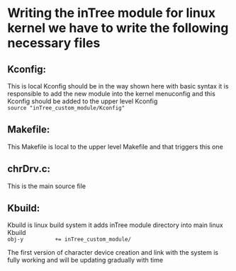 # Writing the inTree module for linux kernel we have to write the following necessary files   

## Kconfig:  
This is local Kconfig should be in the way shown here with basic syntax it is responsible to add the new module into the kernel menuconfig and this Kconfig should be added to the upper level Kconfig  
`source "inTree_custom_module/Kconfig"`

## Makefile:  
This Makefile is local to the upper level Makefile and that triggers this one  

## chrDrv.c:  
This is the main source file  

## Kbuild:  
Kbuild is linux build system it adds inTree module directory into main linux Kbuild   
`obj-y			+= inTree_custom_module/`

The first version of character device creation and link with the system is fully working and will be updating gradually with time


